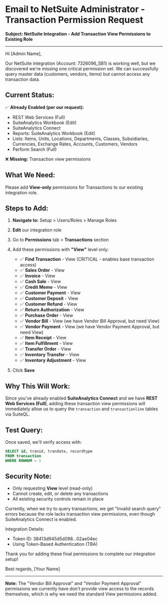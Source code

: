 # Email to NetSuite Administrator - Transaction Permission Request

**Subject: NetSuite Integration - Add Transaction View Permissions to Existing Role**

---

Hi [Admin Name],

Our NetSuite integration (Account: 7326096_SB1) is working well, but we discovered we're missing one critical permission set. We can successfully query master data (customers, vendors, items) but cannot access any transaction data.

## Current Status:

✅ **Already Enabled (per our request):**
- REST Web Services (Full)
- SuiteAnalytics Workbook (Edit)
- SuiteAnalytics Connect
- Reports: SuiteAnalytics Workbook (Edit)
- Lists: Items, Units, Locations, Departments, Classes, Subsidiaries, Currencies, Exchange Rates, Accounts, Customers, Vendors
- Perform Search (Full)

❌ **Missing:** Transaction view permissions

## What We Need:

Please add **View-only** permissions for Transactions to our existing integration role.

## Steps to Add:

1. **Navigate to:** Setup > Users/Roles > Manage Roles
2. **Edit** our integration role
3. Go to **Permissions** tab > **Transactions** section
4. Add these permissions with **"View"** level only:

   - ✅ **Find Transaction** - View (CRITICAL - enables base transaction access)
   - ✅ **Sales Order** - View
   - ✅ **Invoice** - View
   - ✅ **Cash Sale** - View
   - ✅ **Credit Memo** - View
   - ✅ **Customer Payment** - View
   - ✅ **Customer Deposit** - View
   - ✅ **Customer Refund** - View
   - ✅ **Return Authorization** - View
   - ✅ **Purchase Order** - View
   - ✅ **Vendor Bill** - View (we have Vendor Bill Approval, but need View)
   - ✅ **Vendor Payment** - View (we have Vendor Payment Approval, but need View)
   - ✅ **Item Receipt** - View
   - ✅ **Item Fulfillment** - View
   - ✅ **Transfer Order** - View
   - ✅ **Inventory Transfer** - View
   - ✅ **Inventory Adjustment** - View

5. Click **Save**

## Why This Will Work:

Since you've already enabled **SuiteAnalytics Connect** and we have **REST Web Services (Full)**, adding these transaction view permissions will immediately allow us to query the `transaction` and `transactionline` tables via SuiteQL.

## Test Query:

Once saved, we'll verify access with:
```sql
SELECT id, tranid, trandate, recordtype 
FROM transaction 
WHERE ROWNUM = 1
```

## Security Note:

- Only requesting **View** level (read-only)
- Cannot create, edit, or delete any transactions
- All existing security controls remain in place

Currently, when we try to query transactions, we get "Invalid search query" errors because the role lacks transaction view permissions, even though SuiteAnalytics Connect is enabled.

Integration Details:
- Token ID: 38413d945d5d098...02ae04ec
- Using Token-Based Authentication (TBA)

Thank you for adding these final permissions to complete our integration setup!

Best regards,
[Your Name]

---

**Note:** The "Vendor Bill Approval" and "Vendor Payment Approval" permissions we currently have don't provide view access to the records themselves, which is why we need the standard View permissions added.